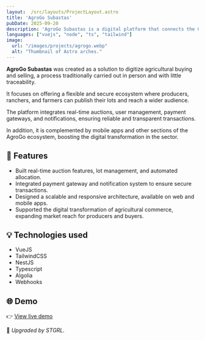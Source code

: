 ```yaml
---
layout:  /src/layouts/ProjectLayout.astro
title: 'AgroGo Subastas'
pubDate: 2025-09-20
description: 'AgroGo Subastas is a digital platform that connects the Colombian agricultural sector with buyers and sellers through online auctions of animals, farms, and agricultural products, offering a reliable, secure, and scalable marketing channel.'
languages: ["vuejs", "node", "ts", "tailwind"]
image:
  url: "/images/projects/agrogo.webp"
  alt: "Thumbnail of Astro arches."
--- 
```


**AgroGo Subastas** was created as a solution to digitize agricultural buying and selling, a process traditionally carried out in person and with little traceability.

It focuses on offering a flexible and secure ecosystem where producers, ranchers, and farmers can publish their lots and reach a wider audience.

The platform integrates real-time auctions, user management, payment gateways, and notifications, ensuring reliable and transparent transactions.

In addition, it is complemented by mobile apps and other sections of the AgroGo ecosystem, boosting the digital transformation in the sector.

## 🧩 Features

- Built real-time auction features, lot management, and automated allocation.
- Integrated payment gateway and notification system to ensure secure transactions.
- Designed a scalable and responsive architecture, available on web and mobile apps.
- Supported the digital transformation of agricultural commerce, expanding market reach for producers and buyers.

## 💡 Technologies used

- VueJS
- TailwindCSS
- NestJS
- Typescript
- Algolia
- Webhooks


## 🌐 Demo

👉 [View live demo](https://www.agrogo.com.co/) 




🚀 *Upgraded by STGRL.*
